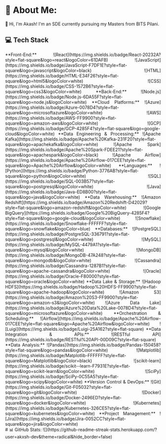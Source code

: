 # 💫 About Me:
👋 Hi, I'm Akash! I'm an SDE currently pursuing my Masters from BITS Pilani.

## 💻 Tech Stack
<div align="justify">
**Front-End:** ![React](https://img.shields.io/badge/React-20232A?style=flat-square&logo=react&logoColor=61DAFB) ![JavaScript](https://img.shields.io/badge/JavaScript-F7DF1E?style=flat-square&logo=javascript&logoColor=black) ![HTML](https://img.shields.io/badge/HTML-E34F26?style=flat-square&logo=html5&logoColor=white) ![CSS](https://img.shields.io/badge/CSS-1572B6?style=flat-square&logo=css3&logoColor=white)  
**Back-End:** ![Node.js](https://img.shields.io/badge/Node.js-6DA55F?style=flat-square&logo=node.js&logoColor=white)  
**Cloud Platforms:** ![Azure](https://img.shields.io/badge/Azure-0078D4?style=flat-square&logo=microsoftazure&logoColor=white) ![AWS](https://img.shields.io/badge/AWS-FF9900?style=flat-square&logo=amazon-aws&logoColor=white) ![GCP](https://img.shields.io/badge/GCP-4285F4?style=flat-square&logo=google-cloud&logoColor=white)  
**Data Engineering & Processing:** ![Apache Kafka](https://img.shields.io/badge/Apache%20Kafka-231F20?style=flat-square&logo=apachekafka&logoColor=white) ![Apache Spark](https://img.shields.io/badge/Apache%20Spark-FDEE21?style=flat-square&logo=apachespark&logoColor=black) ![Apache Airflow](https://img.shields.io/badge/Apache%20Airflow-017CEE?style=flat-square&logo=Apache%20Airflow&logoColor=white)  
**Languages:** ![Python](https://img.shields.io/badge/Python-3776AB?style=flat-square&logo=python&logoColor=white) ![SQL](https://img.shields.io/badge/SQL-003B57?style=flat-square&logo=postgresql&logoColor=white) ![Java](https://img.shields.io/badge/Java-ED8B00?style=flat-square&logo=java&logoColor=white)  
**Data Warehousing:** ![Amazon Redshift](https://img.shields.io/badge/Amazon%20Redshift-D42029?style=flat-square&logo=amazon-redshift&logoColor=white) ![Google BigQuery](https://img.shields.io/badge/Google%20BigQuery-4285F4?style=flat-square&logo=google-cloud&logoColor=white) ![Snowflake](https://img.shields.io/badge/Snowflake-FFFFFF?style=flat-square&logo=snowflake&logoColor=blue)  
**Databases:** ![PostgreSQL](https://img.shields.io/badge/PostgreSQL-336791?style=flat-square&logo=postgresql&logoColor=white) ![MySQL](https://img.shields.io/badge/MySQL-4479A1?style=flat-square&logo=mysql&logoColor=white) ![MongoDB](https://img.shields.io/badge/MongoDB-47A248?style=flat-square&logo=mongodb&logoColor=white) ![Cassandra](https://img.shields.io/badge/Cassandra-1287B1?style=flat-square&logo=apache-cassandra&logoColor=white) ![Oracle](https://img.shields.io/badge/Oracle-F80000?style=flat-square&logo=oracle&logoColor=white)  
**Data Lake & Storage:** ![Hadoop HDFS](https://img.shields.io/badge/Hadoop%20HDFS-FF9900?style=flat-square&logo=apache-hadoop&logoColor=white) ![Amazon S3](https://img.shields.io/badge/Amazon%20S3-FF9900?style=flat-square&logo=amazon-s3&logoColor=white) ![Azure Data Lake](https://img.shields.io/badge/Azure%20Data%20Lake-0078D4?style=flat-square&logo=microsoftazure&logoColor=white)  
**Orchestration & Scheduling:** ![Airflow](https://img.shields.io/badge/Apache%20Airflow-017CEE?style=flat-square&logo=Apache%20Airflow&logoColor=white) ![Luigi](https://img.shields.io/badge/Luigi-25A162?style=flat-square)  
**Data Integration & APIs:** ![RESTful API](https://img.shields.io/badge/RESTful%20API-00D09C?style=flat-square)  
**Data Analysis:** ![Pandas](https://img.shields.io/badge/Pandas-150458?style=flat-square&logo=pandas&logoColor=white) ![Matplotlib](https://img.shields.io/badge/Matplotlib-FFFFFF?style=flat-square&logo=Matplotlib&logoColor=black) ![scikit-learn](https://img.shields.io/badge/scikit--learn-F7931E?style=flat-square&logo=scikit-learn&logoColor=white) ![SciPy](https://img.shields.io/badge/SciPy-0C55A5?style=flat-square&logo=scipy&logoColor=white)  
**Version Control & DevOps:** ![Git](https://img.shields.io/badge/Git-F05032?style=flat-square&logo=git&logoColor=white) ![Docker](https://img.shields.io/badge/Docker-2496ED?style=flat-square&logo=docker&logoColor=white) ![Kubernetes](https://img.shields.io/badge/Kubernetes-326CE5?style=flat-square&logo=kubernetes&logoColor=white)  
**Project Management:** ![Jira](https://img.shields.io/badge/Jira-0052CC?style=flat-square&logo=jira&logoColor=white)
</div>
# 📊 GitHub Stats:
![](https://github-readme-streak-stats.herokuapp.com/?user=akxsh-dev&theme=radical&hide_border=false)
